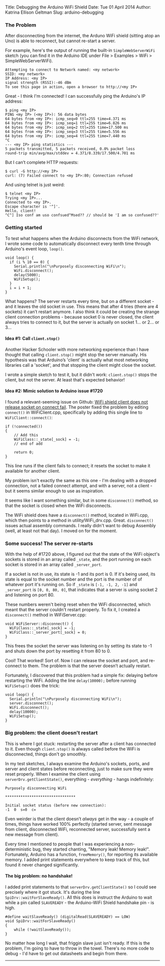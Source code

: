Title: Debugging the Arduino WiFi Shield
Date: Tue 01 April 2014
Author: Katrina Ellison Geltman
Slug: arduino-debugging

### The Problem

After disconnecting from the internet, the Arduno WiFi shield (sitting atop an
Uno) is able to reconnect, but cannot re-start a server.

For example, here's the output of running the built-in `SimpleWebServerWiFi`
sketch (you can find it in the Arduino IDE under File > Examples > WiFi >
SimpleWebServerWiFi).

    
    Attempting to connect to Network named: <my network>
    SSID: <my network>
    IP Address: <my IP>
    signal strength (RSSI):-46 dBm
    To see this page in action, open a browser to http://<my IP>
    

Great - I think I'm connected! I can successfully ping the Arduino's IP
address:

    
    $ ping <my IP>
    PING <my IP> (<my IP>): 56 data bytes
    64 bytes from <my IP>: icmp_seq=0 ttl=255 time=4.371 ms
    64 bytes from <my IP>: icmp_seq=1 ttl=255 time=6.826 ms
    64 bytes from <my IP>: icmp_seq=2 ttl=255 time=17.500 ms
    64 bytes from <my IP>: icmp_seq=3 ttl=255 time=5.556 ms
    64 bytes from <my IP>: icmp_seq=4 ttl=255 time=7.440 ms
    ^C
    --- <my IP> ping statistics ---
    5 packets transmitted, 5 packets received, 0.0% packet loss
    round-trip min/avg/max/stddev = 4.371/8.339/17.500/4.701 ms
    

But I can’t complete HTTP requests:

    
    $ curl -G http://<my IP>
    curl: (7) Failed connect to <my IP>:80; Connection refused
    

And using telnet is just weird:

    
    $ telnet <my IP>
    Trying <my IP>...
    Connected to <my IP>.
    Escape character is '^]'.
    Hello, client!
    ^C^] Iso conf am uso confsued^Msed?? // should be 'I am so confused??'
    

### Getting started

To test what happens when the Arduino disconnects from the WiFi network, I
wrote some code to automatically disconnect every tenth time through Arduino's
event loop, `loop()`.

    
    void loop() {
      if (i % 10 == 0) {
        Serial.println("\nPurposely disconnecting WiFi\n");
        WiFi.disconnect();
        delay(5000);
        WiFiSetup();
      }
      i = i + 1;
    }
    

What happens? The server restarts every time, but on a different socket \- and
it leaves the old socket in use. This means that after 4 tries (there are 4
sockets) it can’t restart anymore. I also think it could be creating the
strange client connection problems - because socket 0 is never closed, the
client always tries to connect to it, but the server is actually on socket
1... or 2... or 3...

#### Idea #1: Call `client.stop()`

Another Hacker Schooler with more networking experience than I have thought
that calling `client.stop()` might stop the server manually. His hypothesis
was that Arduino’s 'client' is actually what most networking libraries call a
'socket', and that stopping the client might close the socket.

I wrote a simple sketch to test it, but it didn't work: `client.stop()` stops
the client, but not the server. At least that's expected behavior!

#### Idea #2: Mimic solution to Arduino issue #1720

I found a relevant-seeming issue on Github: [WiFi shield client does not
release socket on connect
fail](https://github.com/Arduino/Arduino/issues/1720). The poster fixed the
problem by editing `connect()` in WiFiClient.cpp, specifically by adding this
single line to `WiFiClient::connect()`:

    
    if (!connected())
    {
        // Add this
        WiFiClass::_state[_sock] = -1;
        // end of add
    
        return 0;
    }
    

This line runs if the client fails to connect; it resets the socket to make it
available for another client.

My problem isn't exactly the same as this one - I'm dealing with a dropped
connection, not a failed connect attempt, and with a server, not a client -
but it seems similar enough to use as inspiration.

It seems like I want something similar, but in some `disconnect()` method, so
that the socket is closed when the WiFi disconnects.

The WiFi shield does have a `disconnect()` method, located in WiFi.cpp, which
then points to a method in utility/WiFi_drv.cpp. Great. `disconnect()` issues
actual assembly commands. I really didn't want to debug Assembly (well, at
least not that day). I moved on for the moment.

### Some success! The server re-starts

With the help of #1720 above, I figured out that the state of the WiFi
object's sockets is stored in an array called `_state`, and the port running
on each socket is stored in an array called `_server_port`.

If a socket is not in use, its state is -1 and its port is 0. If it's being
used, its state is equal to the socket number and the port is the number of of
whatever port it's running on. So if `_state` is `[-1, -1, 2, -1]` and
`_server_port` is `[0, 0, 80, 0]`, that indicates that a server is using
socket 2 and listening on port 80.

These numbers weren't being reset when the WiFi disconnected, which meant that
the server couldn't restart properly. To fix it, I created a `disconnect()`
method in WiFiServer.cpp:

    
    void WiFiServer::disconnect() {
      WiFiClass::_state[_sock] = -1;
      WiFiClass::_server_port[_sock] = 0;
    }
    

This frees the socket the server was listening on by setting its state to -1
and shuts down the port by resetting it from 80 to 0.

Cool! That worked! Sort of. Now I can release the socket and port, and re-
connect to them. The problem is that the server doesn’t actually restart.

Fortunately, I discovered that this problem had a simple fix: delaying before
restarting the WiFi. Adding the line `delay(10000);` before running
`WiFiSetup()` does the trick:

    
    void loop() {
      Serial.println("\nPurposely disconnecting WiFi\n");
      server.disconnect();
      WiFi.disconnect();
      delay(10000);
      WiFiSetup();
    }
    

### Big problem: the client doesn't restart

This is where I got stuck: restarting the server after a client has connected
to it. Even though `client.stop()` is always called before the WiFi is
disconnected, things don't go smoothly.

In my test sketches, I always examine the Arduino's sockets, ports, and server
and client states before reconnecting, just to make sure they were reset
properly. When I examine the client using `serverDrv.getClientState()`,
everything - _everything_ \- hangs indefinitely:

    
    Purposely disconnecting WiFi
    
    ********************************
    
    Initial socket status (before new connection):
    -1  0  s=0  c=
    

Even weirder is that the client doesn’t _always_ get in the way - a couple of
times, things have worked 100% perfectly (started server, sent message from
client, disconnected WiFi, reconnected server, successfully sent a new message
from client).

Every time I mentioned to people that I was experiencing a non-deterministic
bug, they started chanting, "Memory leak! Memory leak!". Fortunately, Arduino
has a function, `freeMemory()`, for reporting its available memory. I added
print statements everywhere to keep track of this, but found it never changed
significantly.

#### The big problem: no handshake!

I added print statements to that `serverDrv.getClientState()` so I could see
precisely where it got stuck. It's during the line
`SpiDrv::waitForSlaveReady()`. All this does is instruct the Arduino to wait
while a pin called `SLAVEREADY` \- the Arduino-WiFi Shield handshake pin - is
high.

    
    #define waitSlaveReady() (digitalRead(SLAVEREADY) == LOW)
    void SpiDrv::waitForSlaveReady()
    {
        while (!waitSlaveReady());
    }
    

No matter how long I wait, that friggin slave just isn't ready. If this is the
problem, I'm going to have to throw in the towel. There's no more code to
debug - I'd have to get out datasheets and begin from there.

* * *

